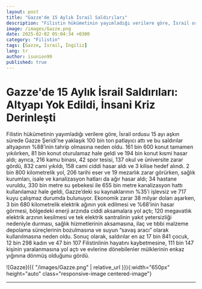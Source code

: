 ```yaml
---
layout: post
title: "Gazze'de 15 Aylık İsrail Saldırıları"
description: "Filistin hükümetinin yayımladığı verilere göre, İsrail ordusu 15 ayı aşkın sürede Gazze Şeridi’ne yaklaşık 100 bin ton patlayıcı attı ve altyapının %88’inin tahrip olmasına neden oldu."
image: /images/Gazze.png
date: 2025-02-02 05:04:34 +0300
category: "Filistin"
tags: [Gazze, İsrail, İngiliz]
lang: tr
author: isunion99
published: true
---
```


# **Gazze'de 15 Aylık İsrail Saldırıları: Altyapı Yok Edildi, İnsani Kriz Derinleşti**

Filistin hükümetinin yayımladığı verilere göre, İsrail ordusu 15 ayı aşkın sürede Gazze Şeridi’ne yaklaşık 100 bin ton patlayıcı attı ve bu saldırılar altyapının %88’inin tahrip olmasına neden oldu. 161 bin 600 konut tamamen yıkılırken, 81 bin konut oturulamaz hale geldi ve 194 bin konut kısmi hasar aldı; ayrıca, 216 kamu binası, 42 spor tesisi, 137 okul ve üniversite zarar gördü, 832 cami yıkıldı, 158 cami ciddi hasar aldı ve 3 kilise hedef alındı. 2 bin 800 kilometrelik yol, 206 tarihi eser ve 19 mezarlık zarar görürken, sağlık kurumları, isale ve kanalizasyon hatları da ağır hasar aldı; 34 hastane vuruldu, 330 bin metre su şebekesi ile 655 bin metre kanalizasyon hattı kullanılamaz hale geldi, Gazze’deki su kaynaklarının %35’i işlevsiz ve 717 kuyu çalışmaz durumda bulunuyor. Ekonomik zarar 38 milyar doları aşarken, 3 bin 680 kilometrelik elektrik ağının yok edilmesi ve %68’inin hasar görmesi, bölgedeki enerji arzında ciddi aksamalara yol açtı; 120 megavatlık elektrik arzının kesilmesi ve tek elektrik santralinin yakıt yetersizliği nedeniyle durması, sağlık hizmetlerinin aksamasına, ilaç ve tıbbi malzeme depolama süreçlerinin bozulmasına ve suyun “savaş aracı” olarak kullanılmasına neden oldu. Sonuç olarak, saldırılar en az 17 bin 841 çocuk, 12 bin 298 kadın ve 47 bin 107 Filistinlinin hayatını kaybetmesine, 111 bin 147 kişinin yaralanmasına yol açtı ve evlerine dönebilenler mülklerinin enkaz yığınına dönmüş olduğunu gördü.

![Gazze]({{ "/images/Gazze.png" | relative_url }}){:width="650px" height="auto" class="responsive-image centered-image"}

---